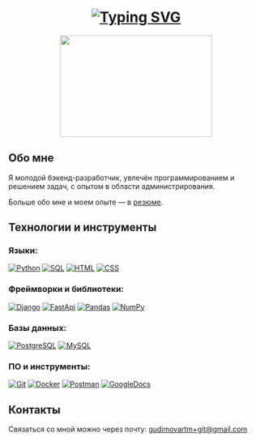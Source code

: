 <div align="center">
  <h1> <a href="https://git.io/typing-svg"><img src="https://readme-typing-svg.herokuapp.com?font=Fira+Code&size=30&duration=3000&pause=1000&color=F75858&background=FF000000&center=true&vCenter=true&multiline=true&width=635&height=60&lines=%D0%9F%D1%80%D0%B8%D0%B2%D0%B5%D1%82%2C+%F0%9F%91%8B+%D0%BC%D0%B5%D0%BD%D1%8F+%D0%B7%D0%BE%D0%B2%D1%83%D1%82+%D0%90%D1%80%D1%82%D1%91%D0%BC" alt="Typing SVG" /></a></h1>
  <img src="https://i.giphy.com/media/v1.Y2lkPTc5MGI3NjExajN1enNmbGoxZng1ZXdkdTR3dmVkOTRnZjVjOHRsend0ZjV6NjY2MiZlcD12MV9pbnRlcm5hbF9naWZfYnlfaWQmY3Q9Zw/2IudUHdI075HL02Pkk/giphy.gif" align="center" width="300" height="200"/>
</div>

## Обо мне
Я молодой бэкенд-разработчик, увлечён программированием и решением задач, с опытом в области администрирования.

Больше обо мне и моем опыте — в [резюме](https://docs.google.com/document/d/1_iugAYYLx8A64YR4xgJGRl22CNhkRdNcTwLO6z1m3Tc/edit?usp=sharing).

## Технологии и инструменты
### Языки:
<p>
  <a href="#"><img alt="Python" src="https://img.shields.io/badge/Python-3776AB?logo=Python&logoColor=white"></a>
  <a href="#"><img alt="SQL" src="https://custom-icon-badges.herokuapp.com/badge/SQL-025E8C.svg?logo=database&logoColor=white"></a>
  <a href="#"><img alt="HTML" src="https://img.shields.io/badge/HTML-E34F26?logo=html5&logoColor=white"></a>
  <a href="#"><img alt="CSS" src="https://img.shields.io/badge/CSS-663399?logo=css3&logoColor=white"></a>
</p>

### Фреймворки и библиотеки:
<p>
  <a href="#"><img alt="Django" src="https://img.shields.io/badge/Django-092E20?logo=django&logoColor=white"></a>
  <a href="#"><img alt="FastApi" src="https://img.shields.io/badge/FastApi-009688?logo=fastapi&logoColor=white"></a>
  <a href="#"><img alt="Pandas" src="https://img.shields.io/badge/Pandas-150458?logo=pandas&logoColor=white"></a>
  <a href="#"><img alt="NumPy" src="https://img.shields.io/badge/NumPy-013243?logo=numpy&logoColor=white"></a>
</p>

### Базы данных:
<p>
  <a href="#"><img alt="PostgreSQL" src="https://img.shields.io/badge/PostgreSQL-4169E1?logo=postgresql&logoColor=white"></a>
  <a href="#"><img alt="MySQL" src="https://img.shields.io/badge/MySQL-4479A1?logo=mysql&logoColor=white"></a>
</p>

### ПО и инструменты:
<p>
  <a href="#"><img alt="Git" src="https://img.shields.io/badge/Git-F05032?logo=git&logoColor=white"></a>
  <a href="#"><img alt="Docker" src="https://img.shields.io/badge/Docker-2496ED?logo=docker&logoColor=white"></a>
  <a href="#"><img alt="Postman" src="https://img.shields.io/badge/Postman-FF6C37?logo=postman&logoColor=white"></a>
  <a href="#"><img alt="GoogleDocs" src="https://img.shields.io/badge/GoogleDocs-4285F4?logo=googledocs&logoColor=white"></a>
</p>

## Контакты
Связаться со мной можно через почту: gudimovartm+git@gmail.com
<!--
**GudimArt/GudimArt** is a ✨ _special_ ✨ repository because its `README.md` (this file) appears on your GitHub profile.

Here are some ideas to get you started:

- 🔭 I’m currently working on ...
- 🌱 I’m currently learning ...
- 👯 I’m looking to collaborate on ...
- 🤔 I’m looking for help with ...
- 💬 Ask me about ...
- 📫 How to reach me: ...
- 😄 Pronouns: ...
- ⚡ Fun fact: ...
-->
